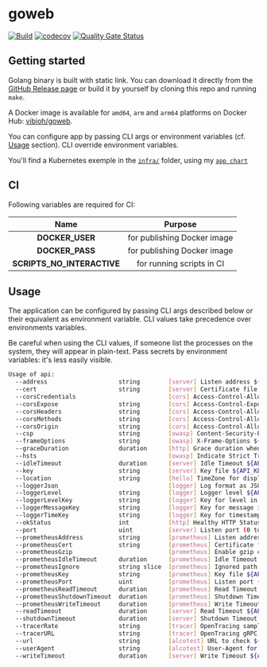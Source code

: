 # goweb

[![Build](https://github.com/ViBiOh/goweb/workflows/Build/badge.svg)](https://github.com/ViBiOh/goweb/actions)
[![codecov](https://codecov.io/gh/ViBiOh/goweb/branch/main/graph/badge.svg)](https://codecov.io/gh/ViBiOh/goweb)
[![Quality Gate Status](https://sonarcloud.io/api/project_badges/measure?project=ViBiOh_goweb&metric=alert_status)](https://sonarcloud.io/dashboard?id=ViBiOh_goweb)

## Getting started

Golang binary is built with static link. You can download it directly from the [GitHub Release page](https://github.com/ViBiOh/goweb/releases) or build it by yourself by cloning this repo and running `make`.

A Docker image is available for `amd64`, `arm` and `arm64` platforms on Docker Hub: [vibioh/goweb](https://hub.docker.com/r/vibioh/goweb/tags).

You can configure app by passing CLI args or environment variables (cf. [Usage](#usage) section). CLI override environment variables.

You'll find a Kubernetes exemple in the [`infra/`](infra) folder, using my [`app chart`](https://github.com/ViBiOh/charts/tree/main/app)

## CI

Following variables are required for CI:

|            Name            |           Purpose           |
| :------------------------: | :-------------------------: |
|      **DOCKER_USER**       | for publishing Docker image |
|      **DOCKER_PASS**       | for publishing Docker image |
| **SCRIPTS_NO_INTERACTIVE** |  for running scripts in CI  |

## Usage

The application can be configured by passing CLI args described below or their equivalent as environment variable. CLI values take precedence over environments variables.

Be careful when using the CLI values, if someone list the processes on the system, they will appear in plain-text. Pass secrets by environment variables: it's less easily visible.

```bash
Usage of api:
  --address                    string        [server] Listen address ${API_ADDRESS}
  --cert                       string        [server] Certificate file ${API_CERT}
  --corsCredentials                          [cors] Access-Control-Allow-Credentials ${API_CORS_CREDENTIALS} (default false)
  --corsExpose                 string        [cors] Access-Control-Expose-Headers ${API_CORS_EXPOSE}
  --corsHeaders                string        [cors] Access-Control-Allow-Headers ${API_CORS_HEADERS} (default "Content-Type")
  --corsMethods                string        [cors] Access-Control-Allow-Methods ${API_CORS_METHODS} (default "GET")
  --corsOrigin                 string        [cors] Access-Control-Allow-Origin ${API_CORS_ORIGIN} (default "*")
  --csp                        string        [owasp] Content-Security-Policy ${API_CSP} (default "default-src 'self'; base-uri 'self'")
  --frameOptions               string        [owasp] X-Frame-Options ${API_FRAME_OPTIONS} (default "deny")
  --graceDuration              duration      [http] Grace duration when SIGTERM received ${API_GRACE_DURATION} (default 30s)
  --hsts                                     [owasp] Indicate Strict Transport Security ${API_HSTS} (default true)
  --idleTimeout                duration      [server] Idle Timeout ${API_IDLE_TIMEOUT} (default 2m0s)
  --key                        string        [server] Key file ${API_KEY}
  --location                   string        [hello] TimeZone for displaying current time ${API_LOCATION} (default "Europe/Paris")
  --loggerJson                               [logger] Log format as JSON ${API_LOGGER_JSON} (default false)
  --loggerLevel                string        [logger] Logger level ${API_LOGGER_LEVEL} (default "INFO")
  --loggerLevelKey             string        [logger] Key for level in JSON ${API_LOGGER_LEVEL_KEY} (default "level")
  --loggerMessageKey           string        [logger] Key for message in JSON ${API_LOGGER_MESSAGE_KEY} (default "message")
  --loggerTimeKey              string        [logger] Key for timestamp in JSON ${API_LOGGER_TIME_KEY} (default "time")
  --okStatus                   int           [http] Healthy HTTP Status code ${API_OK_STATUS} (default 204)
  --port                       uint          [server] Listen port (0 to disable) ${API_PORT} (default 1080)
  --prometheusAddress          string        [prometheus] Listen address ${API_PROMETHEUS_ADDRESS}
  --prometheusCert             string        [prometheus] Certificate file ${API_PROMETHEUS_CERT}
  --prometheusGzip                           [prometheus] Enable gzip compression of metrics output ${API_PROMETHEUS_GZIP} (default false)
  --prometheusIdleTimeout      duration      [prometheus] Idle Timeout ${API_PROMETHEUS_IDLE_TIMEOUT} (default 10s)
  --prometheusIgnore           string slice  [prometheus] Ignored path prefixe for metrics ${API_PROMETHEUS_IGNORE}, as a string slice, environment variable separated by ","
  --prometheusKey              string        [prometheus] Key file ${API_PROMETHEUS_KEY}
  --prometheusPort             uint          [prometheus] Listen port (0 to disable) ${API_PROMETHEUS_PORT} (default 9090)
  --prometheusReadTimeout      duration      [prometheus] Read Timeout ${API_PROMETHEUS_READ_TIMEOUT} (default 5s)
  --prometheusShutdownTimeout  duration      [prometheus] Shutdown Timeout ${API_PROMETHEUS_SHUTDOWN_TIMEOUT} (default 5s)
  --prometheusWriteTimeout     duration      [prometheus] Write Timeout ${API_PROMETHEUS_WRITE_TIMEOUT} (default 10s)
  --readTimeout                duration      [server] Read Timeout ${API_READ_TIMEOUT} (default 5s)
  --shutdownTimeout            duration      [server] Shutdown Timeout ${API_SHUTDOWN_TIMEOUT} (default 10s)
  --tracerRate                 string        [tracer] OpenTracing sample rate, 'always', 'never' or a float value ${API_TRACER_RATE} (default "always")
  --tracerURL                  string        [tracer] OpenTracing gRPC endpoint (e.g. otel-exporter:4317) ${API_TRACER_URL}
  --url                        string        [alcotest] URL to check ${API_URL}
  --userAgent                  string        [alcotest] User-Agent for check ${API_USER_AGENT} (default "Alcotest")
  --writeTimeout               duration      [server] Write Timeout ${API_WRITE_TIMEOUT} (default 10s)
```
